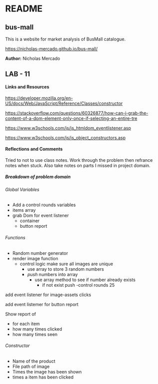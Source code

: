 # README

## bus-mall

This is a website for market analysis of BusMall catalogue.

https://nicholas-mercado.github.io/bus-mall/

__Author:__ Nicholas Mercado

## LAB - 11

#### __Links and Resources__

https://developer.mozilla.org/en-US/docs/Web/JavaScript/Reference/Classes/constructor

https://stackoverflow.com/questions/60326877/how-can-i-grab-the-content-of-a-dom-element-only-once-if-selecting-an-entire-tre

https://www.w3schools.com/js/js_htmldom_eventlistener.asp

https://www.w3schools.com/js/js_object_constructors.asp

#### __Reflections and Comments__

Tried to not to use class notes. Work through the problem then refrance notes when stuck. Also take notes on parts I missed in project domain.

##### Breakdown of problem domain

###### Global Variables

- Add a control rounds variables
- items array
- grab Dom for event listener
  - container
  - button report
  
###### Functions

- Random number generator
- render image function
  - control logic make sure all images are unique
    - use array to store 3 random numbers
    - *push* numbers into array
      - use array method to see if number already exists
        - if not exist push
-control rounds 25

add event listener for image-assets clicks 

add event listemer for button report


Show report of 
  - for each item
  - how many times clicked
  - how many times seen
  
###### Constructor


- Name of the product
- File path of image
- Times the image has been shown
- times a item has been clicked
